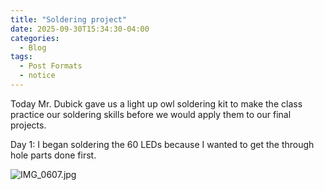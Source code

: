 ```yaml
---
title: "Soldering project"
date: 2025-09-30T15:34:30-04:00
categories:
  - Blog
tags:
  - Post Formats
  - notice
---
```


Today Mr. Dubick gave us a light up owl soldering kit to make the class practice our soldering skills before we would apply them to our final projects. 

Day 1: I began soldering the 60 LEDs because I wanted to get the through hole parts done first.

![IMG_0607.jpg](IMG_0607.jpg)

